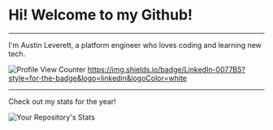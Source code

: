 # Hi! Welcome to my Github!
---
I'm Austin Leverett, a platform engineer who loves coding and learning new tech.

![Profile View Counter](https://komarev.com/ghpvc/?username=miliaus) https://img.shields.io/badge/LinkedIn-0077B5?style=for-the-badge&logo=linkedin&logoColor=white


--------
Check out my stats for the year!

![Your Repository's Stats](https://github-readme-stats.vercel.app/api?username=miliaus&show_icons=true)
